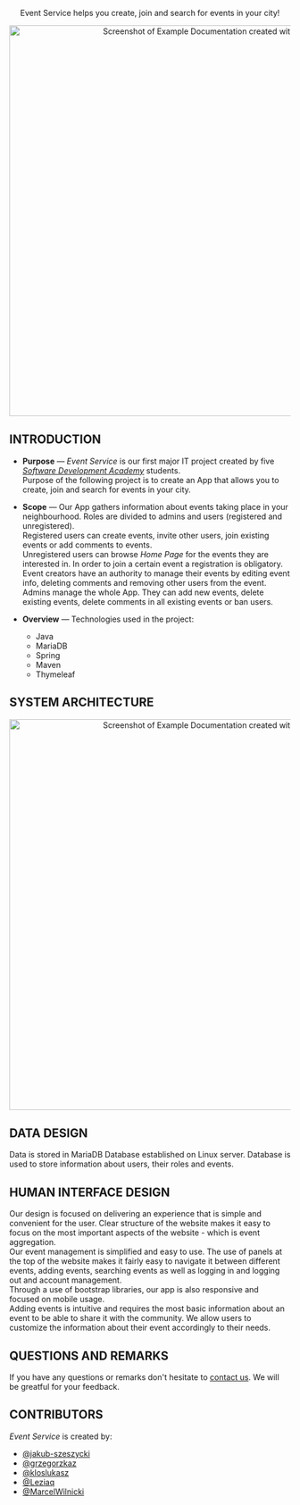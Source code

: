 <p align="center">Event Service helps you create, join and search for events in your city!</p>

<p align="center"><img src="https://i.imgur.com/NL6irED.png" width=700 alt="Screenshot of Example Documentation created with Slate"></p>


INTRODUCTION
------------

* **Purpose** — _Event Service_ is our first major IT project created by five [_Software Development Academy_](https://sdacademy.dev/) students.  
Purpose of the following project is to create an App that allows you to create, join and search for events in your city.

* **Scope** — Our App gathers information about events taking place in your neighbourhood. Roles are divided to admins and users (registered and unregistered).  
Registered users can create events, invite other users, join existing events or add comments to events.  
Unregistered users can browse _Home Page_ for the events they are interested in. In order to join a certain event a registration is obligatory.  
Event creators have an authority to manage their events by editing event info, deleting comments and removing other users from the event.  
Admins manage the whole App. They can add new events, delete existing events, delete comments in all existing events or ban users.

* **Overview** — Technologies used in the project:  
    - Java
    - MariaDB
    - Spring
    - Maven
    - Thymeleaf


SYSTEM ARCHITECTURE
------------
<p align="center"><img src="https://i.imgur.com/7SorcFb.jpg" width=700 alt="Screenshot of Example Documentation created with Slate"></p>

DATA DESIGN
------------
Data is stored in MariaDB Database established on Linux server. Database is used to store information about users, their roles and events. 

HUMAN INTERFACE DESIGN
------------
Our design is focused on delivering an experience that is simple and convenient for the user. 
Clear structure of the website makes it easy to focus on the most important aspects of the website - which is event aggregation.  
Our event management is simplified and easy to use. 
The use of panels at the top of the website makes it fairly easy to navigate it between different events, adding events, searching events 
as well as logging in and logging out and account management.  
Through a use of bootstrap libraries, our app is also responsive and focused on mobile usage.  
Adding events is intuitive and requires the most basic information about an event to be able to share it with the community. 
We allow users to customize the information about their event accordingly to their needs.

QUESTIONS AND REMARKS
------------
If you have any questions or remarks don't hesitate to [contact us](https://github.com/grzegorzkaz/EventService/issues). We will be greatful for your feedback.

CONTRIBUTORS
------------
_Event Service_ is created by:
  - [@jakub-szeszycki](https://github.com/jakub-szeszycki)
  - [@grzegorzkaz](https://github.com/grzegorzkaz)
  - [@kloslukasz](https://github.com/kloslukasz)
  - [@Leziaq](https://github.com/Leziaq)
  - [@MarcelWilnicki](https://github.com/MarcelWilnicki)